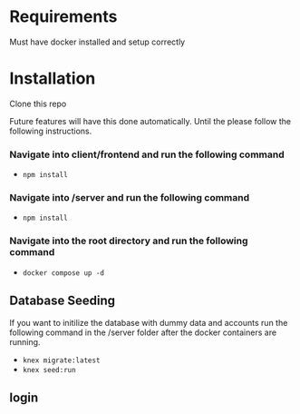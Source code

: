 # Requirements
Must have docker installed and setup correctly


# Installation

Clone this repo

Future features will have this done automatically. Until the please follow the following instructions.

### Navigate into client/frontend and run the following command

 - `npm install`

### Navigate into /server and run the following command

- `npm install`

### Navigate into the root directory and run the following command

- `docker compose up -d`


## Database Seeding
If you want to initilize the database with dummy data and accounts run the following command in the /server folder after the docker containers are running.

- `knex migrate:latest`
- `knex seed:run`


## login